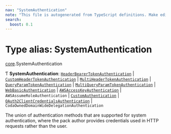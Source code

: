 ```yaml
---
nav: "SystemAuthentication"
note: "This file is autogenerated from TypeScript definitions. Make edits to the comments in the TypeScript file and then run `make docs` to regenerate this file."
search:
  boost: 0.1
---
```

# Type alias: SystemAuthentication

[core](../modules/core.md).SystemAuthentication

Ƭ **SystemAuthentication**: [`HeaderBearerTokenAuthentication`](../interfaces/core.HeaderBearerTokenAuthentication.md) \| [`CustomHeaderTokenAuthentication`](../interfaces/core.CustomHeaderTokenAuthentication.md) \| [`MultiHeaderTokenAuthentication`](../interfaces/core.MultiHeaderTokenAuthentication.md) \| [`QueryParamTokenAuthentication`](../interfaces/core.QueryParamTokenAuthentication.md) \| [`MultiQueryParamTokenAuthentication`](../interfaces/core.MultiQueryParamTokenAuthentication.md) \| [`WebBasicAuthentication`](../interfaces/core.WebBasicAuthentication.md) \| [`AWSAccessKeyAuthentication`](../interfaces/core.AWSAccessKeyAuthentication.md) \| `AWSAssumeRoleAuthentication` \| [`CustomAuthentication`](../interfaces/core.CustomAuthentication.md) \| [`OAuth2ClientCredentialsAuthentication`](../interfaces/core.OAuth2ClientCredentialsAuthentication.md) \| `CodaOwnedDomainWideDelegationAuthentication`

The union of authentication methods that are supported for system authentication,
where the pack author provides credentials used in HTTP requests rather than the user.
